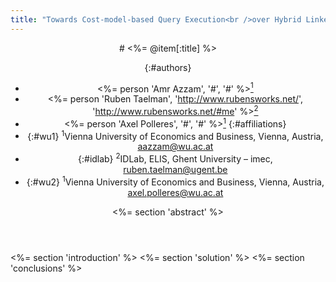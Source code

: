 ```yaml
---
title: "Towards Cost-model-based Query Execution<br />over Hybrid Linked Data Fragments Interfaces"
---
```

<header markdown="1">
# <%= @item[:title] %>

{:#authors}
- <%= person 'Amr Azzam', '#', '#' %>[<sup>1</sup>](#wu1)
- <%= person 'Ruben Taelman', 'http://www.rubensworks.net/', 'http://www.rubensworks.net/#me' %>[<sup>2</sup>](#idlab)
- <%= person 'Axel Polleres', '#', '#' %>[<sup>1</sup>](#wu2)
{:#affiliations}
- {:#wu1}   <sup>1</sup>Vienna University of Economics and Business,
            Vienna, Austria,
            aazzam@wu.ac.at
- {:#idlab} <sup>2</sup>IDLab,
            ELIS,
            Ghent University – imec,
            ruben.taelman@ugent.be
- {:#wu2}   <sup>1</sup>Vienna University of Economics and Business,
            Vienna, Austria,
            axel.polleres@wu.ac.at

<%= section 'abstract' %>
</header>

<main>
  <%= section 'introduction' %>
  <%= section 'solution' %>
  <%= section 'conclusions' %>
</main>

<footer></footer>
